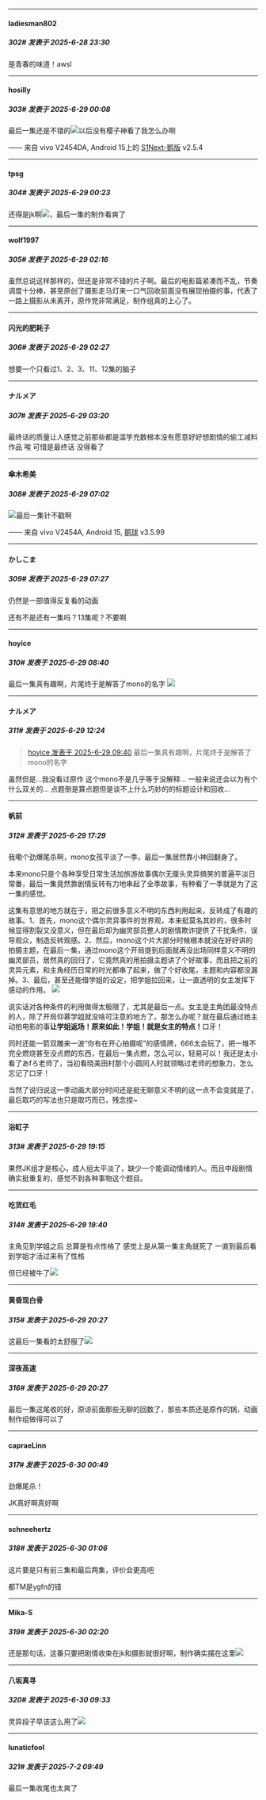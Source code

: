 ﻿
*****

####  ladiesman802  
##### 302#       发表于 2025-6-28 23:30

是青春的味道！awsl


*****

####  hosilly  
##### 303#       发表于 2025-6-29 00:08

最后一集还是不错的<img src="https://static.stage1st.com/image/smiley/face2017/033.png" referrerpolicy="no-referrer">以后没有樱子神看了我怎么办啊

—— 来自 vivo V2454DA, Android 15上的 [S1Next-鹅版](https://github.com/ykrank/S1-Next/releases) v2.5.4


*****

####  tpsg  
##### 304#       发表于 2025-6-29 00:23

还得是jk啊<img src="https://static.stage1st.com/image/smiley/face2017/074.png" referrerpolicy="no-referrer">，最后一集的制作看爽了


*****

####  wolf1997  
##### 305#       发表于 2025-6-29 02:16

虽然总说这样那样的，但还是非常不错的片子啊。最后的电影篇紧凑而不乱，节奏调度十分棒，甚至原创了摄影走马灯来一口气回收前面没有展现拍摄的事，代表了一路上摄影从未离开，原作党非常满足，制作组真的上心了。


*****

####  闪光的肥耗子  
##### 306#       发表于 2025-6-29 02:27

想要一个只看过1、2、3、11、12集的脑子


*****

####  ナルメア  
##### 307#       发表于 2025-6-29 03:20

最终话的质量让人感觉之前那些都是滥竽充数根本没有愿意好好想剧情的偷工减料作品
唉 
可惜是最终话 没得看了 


*****

####  傘木希美  
##### 308#       发表于 2025-6-29 07:02

<img src="https://static.stage1st.com/image/smiley/face2017/009.gif" referrerpolicy="no-referrer">最后一集针不戳啊

—— 来自 vivo V2454A, Android 15, [鹅球](https://www.pgyer.com/GcUxKd4w) v3.5.99


*****

####  かしこま  
##### 309#       发表于 2025-6-29 07:27

仍然是一部值得反复看的动画

还有不是还有一集吗？13集呢？不要啊


*****

####  hoyice  
##### 310#       发表于 2025-6-29 08:40

最后一集真有趣啊，片尾终于是解答了mono的名字
<img src="https://p.sda1.dev/25/b5f1bbd00e1d072e5d6faf497e76a3f1/image.jpg" referrerpolicy="no-referrer">


*****

####  ナルメア  
##### 311#       发表于 2025-6-29 12:24

<blockquote><a href="httphttps://stage1st.com/2b/forum.php?mod=redirect&amp;goto=findpost&amp;pid=68017094&amp;ptid=2176537" target="_blank">hoyice 发表于 2025-6-29 09:40</a>
最后一集真有趣啊，片尾终于是解答了mono的名字</blockquote>
虽然但是…我没看过原作
这个mono不是几乎等于没解释…
一般来说还会以为有个什么双关的…
点题倒是算点题但是谈不上什么巧妙的的标题设计和回收…


*****

####  帆前  
##### 312#       发表于 2025-6-29 17:29

我嘞个劲爆尾杀啊，mono女孩平淡了一季，最后一集居然靠小神回翻身了。

本来mono只是个各种享受日常生活加旅游故事偶尔无厘头灵异搞笑的普遍平淡日常番，最后一集竟然靠剧情反转有力地串起了全季故事，有种看了一季就是为了这一集的感觉。

这集有意思的地方就在于，把之前很多意义不明的东西利用起来，反转成了有趣的故事。1、首先，mono这个偶尔灵异事件的世界观，本来挺莫名其妙的，很多时候显得割裂又没意义，但在最后却为幽灵部员整人的剧情欺诈提供了干扰条件，误导观众，制造反转观感。2、然后，mono这个片大部分时候根本就没在好好讲的拍摄主题，在最后一集，通过mono这个开局提到后面就再没出场同样意义不明的幽灵部员，居然真的回归了，它竟然真的用拍摄主题讲了个好故事，而且把之前的灵异元素，和主角经历日常的时光都串了起来，做了个好收尾，主题和内容都没漏掉。3、最后，甚至还能借学姐的设定，把学姐拉回来，让一直透明的女主发挥下感动的作用。
<img src="https://p.sda1.dev/25/b0cc20682a9fbdcf3f8ee7b3f685e5de/IMG_20250629_170409.jpg" referrerpolicy="no-referrer">

说实话对各种条件的利用做得太极限了，尤其是最后一点。女主是主角团最没特点的人，除了开局仰慕学姐就没啥可注意的地方了。那怎么办呢？就在最后通过她主动拍电影的事<strong>让学姐返场！原来如此！学姐！就是女主的特点！</strong>口牙！

同时还能一箭双雕来一波“你有在开心拍摄呢”的感情牌，666太会玩了，把一堆不完全燃烧甚至没点燃的东西，在最后一集点燃，怎么可以，轻易可以！我还是太小看了あfろ老师了，当初看晓美田村那个小圆同人时就领略过老师的想象力，怎么忘记了口牙！

当然了说归说这一季动画大部分时间还是挺无聊意义不明的这一点不会变就是了，最后取巧的写法也只是取巧而已，残念捏~


*****

####  浴缸子  
##### 313#       发表于 2025-6-29 19:15

果然JK组才是核心，成人组太平淡了，缺少一个能调动情绪的人。而且中段剧情确实挺重复的，感觉不到各种事物这个题目。


*****

####  吃货红毛  
##### 314#       发表于 2025-6-29 19:40

主角见到学姐之后 总算是有点性格了 感觉上是从第一集主角就死了 一直到最后看到学姐才活过来有了性格

但已经被牛了<img src="https://static.stage1st.com/image/smiley/face2017/019.png" referrerpolicy="no-referrer">


*****

####  黄昏现白骨  
##### 315#       发表于 2025-6-29 20:27

这最后一集看的太舒服了<img src="https://static.stage1st.com/image/smiley/face2017/072.png" referrerpolicy="no-referrer">

*****

####  深夜高速  
##### 316#       发表于 2025-6-29 20:27

最后一集这尾收的好，原谅前面那些无聊的回数了，那些本质还是原作的锅，动画制作组做得可以了


*****

####  capraeLinn  
##### 317#       发表于 2025-6-30 00:49

劲爆尾杀！

JK真好啊真好啊


*****

####  schneehertz  
##### 318#       发表于 2025-6-30 01:06

这片要是只有前三集和最后两集，评价会更高吧

都TM是ygfn的错


*****

####  Mika-S  
##### 319#       发表于 2025-6-30 02:20

还是那句话，这番只要把剧情收束在jk和摄影就很好啊，制作确实摆在这里<img src="https://static.stage1st.com/image/smiley/face2017/009.gif" referrerpolicy="no-referrer">


*****

####  八坂真寻  
##### 320#       发表于 2025-6-30 09:33

灵异段子早该这么用了<img src="https://static.stage1st.com/image/smiley/face2017/067.png" referrerpolicy="no-referrer">


*****

####  lunaticfool  
##### 321#       发表于 2025-7-2 09:49

最后一集收尾也太爽了

